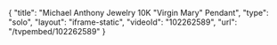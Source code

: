{
    "title": "Michael Anthony Jewelry 10K \"Virgin Mary\" Pendant",
    "type": "solo",
    "layout": "iframe-static",
    "videoId": "102262589",
    "url": "\/tvpembed\/102262589"
}